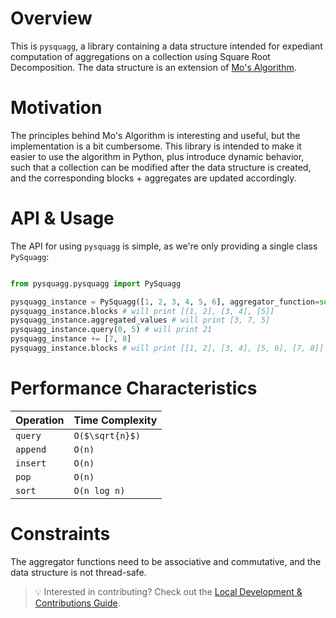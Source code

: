 # Overview
 This is `pysquagg`, a library containing a data structure intended for expediant computation of aggregations on a collection using Square Root Decomposition. The data structure is an extension of [Mo's Algorithm](https://www.geeksforgeeks.org/mos-algorithm-query-square-root-decomposition-set-1-introduction/).
 
# Motivation
The principles behind Mo's Algorithm is interesting and useful, but the implementation is a bit cumbersome. This library is intended to make it easier to use the algorithm in Python, plus introduce dynamic behavior, such that a collection can be modified after the data structure is created, and the corresponding blocks + aggregates are updated accordingly.


# API & Usage
The API for using `pysquagg` is simple, as we're only providing a single class `PySquagg`:
```python

from pysquagg.pysquagg import PySquagg

pysquagg_instance = PySquagg([1, 2, 3, 4, 5, 6], aggregator_function=sum)
pysquagg_instance.blocks # will print [[1, 2], [3, 4], [5]]
pysquagg_instance.aggregated_values # will print [3, 7, 5]
pysquagg_instance.query(0, 5) # will print 21
pysquagg_instance += [7, 8]
pysquagg_instance.blocks # will print [[1, 2], [3, 4], [5, 6], [7, 8]]
```
# Performance Characteristics

| Operation | Time Complexity |
|-----------|-----------------|
| `query`   | `O($\sqrt{n}$)` |
| `append`  | `O(n)`          |
| `insert`  | `O(n) `         |
| `pop`     | `O(n) `         |
| `sort`    | `O(n log n) `   |


# Constraints
The aggregator functions need to be associative and commutative, and the data structure is not thread-safe.






> 💡 Interested in contributing? Check out the [Local Development & Contributions Guide](https://github.com/danielenricocahall/pysquagg/blob/main/CONTRIBUTING.md).